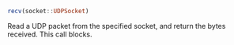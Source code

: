 ```julia
recv(socket::UDPSocket)
```

Read a UDP packet from the specified socket, and return the bytes received. This call blocks.
